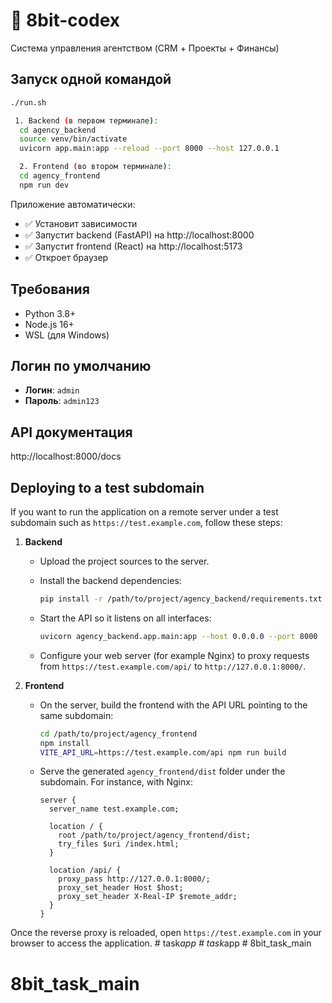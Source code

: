 # 🚀 8bit-codex

Система управления агентством (CRM + Проекты + Финансы)

## Запуск одной командой

```bash
./run.sh

 1. Backend (в первом терминале):
  cd agency_backend
  source venv/bin/activate
  uvicorn app.main:app --reload --port 8000 --host 127.0.0.1

  2. Frontend (во втором терминале):
  cd agency_frontend
  npm run dev
  ```
Приложение автоматически:
- ✅ Установит зависимости
- ✅ Запустит backend (FastAPI) на http://localhost:8000  
- ✅ Запустит frontend (React) на http://localhost:5173
- ✅ Откроет браузер

## Требования

- Python 3.8+
- Node.js 16+
- WSL (для Windows)

## Логин по умолчанию

- **Логин**: `admin`
- **Пароль**: `admin123`

## API документация

http://localhost:8000/docs

## Deploying to a test subdomain

If you want to run the application on a remote server under a test subdomain
such as `https://test.example.com`, follow these steps:

1. **Backend**
   - Upload the project sources to the server.
   - Install the backend dependencies:

     ```bash
     pip install -r /path/to/project/agency_backend/requirements.txt
     ```

   - Start the API so it listens on all interfaces:

     ```bash
     uvicorn agency_backend.app.main:app --host 0.0.0.0 --port 8000
     ```

   - Configure your web server (for example Nginx) to proxy requests from
     `https://test.example.com/api/` to `http://127.0.0.1:8000/`.

2. **Frontend**
   - On the server, build the frontend with the API URL pointing to the same
     subdomain:

     ```bash
     cd /path/to/project/agency_frontend
     npm install
     VITE_API_URL=https://test.example.com/api npm run build
     ```

   - Serve the generated `agency_frontend/dist` folder under the subdomain.
     For instance, with Nginx:

     ```nginx
     server {
       server_name test.example.com;

       location / {
         root /path/to/project/agency_frontend/dist;
         try_files $uri /index.html;
       }

       location /api/ {
         proxy_pass http://127.0.0.1:8000/;
         proxy_set_header Host $host;
         proxy_set_header X-Real-IP $remote_addr;
       }
     }
     ```

Once the reverse proxy is reloaded, open `https://test.example.com` in your
browser to access the application.
#   t a s k _ a p p 
 
 #   t a s k _ a p p 
 
 # 8bit_task_main
# 8bit_task_main
